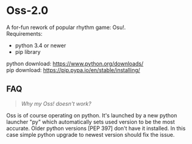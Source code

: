 # Oss-2.0

A for-fun rework of popular rhythm game: Osu!.  
Requirements:  
- python 3.4 or newer  
- pip library  

python download: https://www.python.org/downloads/  
pip download:    https://pip.pypa.io/en/stable/installing/  

## FAQ
> *Why my Oss! doesn't work?*  

Oss is of course operating on python. It's launched by a new python
launcher "py" which automatically sets used version to be the most accurate.
Older python versions [PEP 397] don't have it installed. In this case simple
python upgrade to newest version should fix the issue.
